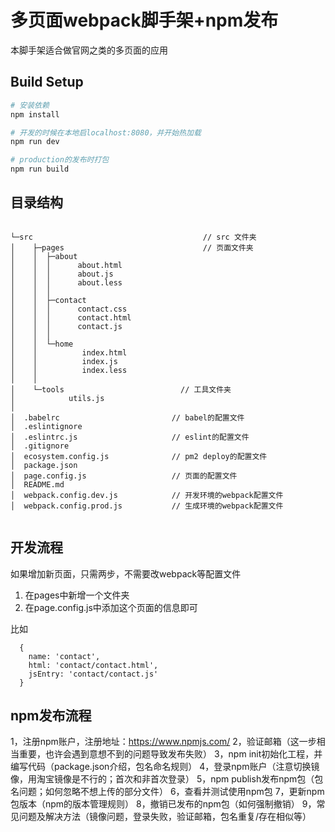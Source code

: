 # 多页面webpack脚手架+npm发布
本脚手架适合做官网之类的多页面的应用


## Build Setup

``` bash
# 安装依赖
npm install

# 开发的时候在本地启localhost:8080，并开始热加载
npm run dev

# production的发布时打包
npm run build

```


## 目录结构

```

└─src                                      // src 文件夹
│    ├─pages                               // 页面文件夹
│    │  ├─about
│    │  │      about.html
│    │  │      about.js
│    │  │      about.less
│    │  │
│    │  ├─contact
│    │  │      contact.css
│    │  │      contact.html
│    │  │      contact.js
│    │  │
│    │  └─home
│    │          index.html
│    │          index.js
│    │          index.less
│    │
│    └─tools                          // 工具文件夹
│            utils.js
│
│  .babelrc                         // babel的配置文件
│  .eslintignore
│  .eslintrc.js                     // eslint的配置文件
│  .gitignore
│  ecosystem.config.js              // pm2 deploy的配置文件
│  package.json
│  page.config.js                   // 页面的配置文件
│  README.md
│  webpack.config.dev.js            // 开发环境的webpack配置文件
│  webpack.config.prod.js           // 生成环境的webpack配置文件
         

```

## 开发流程

如果增加新页面，只需两步，不需要改webpack等配置文件

1. 在pages中新增一个文件夹
2. 在page.config.js中添加这个页面的信息即可

比如
```
  {
    name: 'contact',
    html: 'contact/contact.html',
    jsEntry: 'contact/contact.js'
  }

```
## npm发布流程

1，注册npm账户，注册地址：https://www.npmjs.com/
2，验证邮箱（这一步相当重要，也许会遇到意想不到的问题导致发布失败）
3，npm init初始化工程，并编写代码（package.json介绍，包名命名规则）
4，登录npm账户（注意切换镜像，用淘宝镜像是不行的；首次和非首次登录）
5，npm publish发布npm包（包名问题；如何忽略不想上传的部分文件）
6，查看并测试使用npm包
7，更新npm包版本（npm的版本管理规则）
8，撤销已发布的npm包（如何强制撤销）
9，常见问题及解决方法（镜像问题，登录失败，验证邮箱，包名重复/存在相似等）
         
